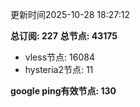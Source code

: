 更新时间2025-10-28 18:27:12

**总订阅: 227**
**总节点: 43175**
- vless节点: 16084
- hysteria2节点: 11

**google ping有效节点: 130**
